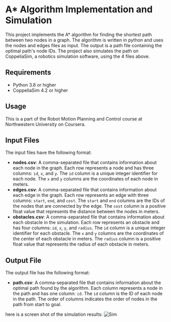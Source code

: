 # A* Algorithm Implementation and Simulation

This project implements the A* algorithm for finding the shortest path between two nodes in a graph. The algorithm is written in python and uses the nodes and edges files as input. The output is a path file containing the optimal path's node IDs. The project also simulates the path on CoppeliaSim, a robotics simulation software, using the 4 files above.

## Requirements

- Python 3.8 or higher
- CoppeliaSim 4.2 or higher

## Usage
This is a part of the Robot Motion Planning and Control course at Northwestern University on Coursera.


## Input Files

The input files have the following format:

- **nodes.csv**: A comma-separated file that contains information about each node in the graph. Each row represents a node and has three columns: `id`, `x`, and `y`. The `id` column is a unique integer identifier for each node. The `x` and `y` columns are the coordinates of each node in meters.
- **edges.csv**: A comma-separated file that contains information about each edge in the graph. Each row represents an edge with three columns: `start`, `end`, and `cost`. The `start` and `end` columns are the IDs of the nodes that are connected by the edge. The `cost` column is a positive float value that represents the distance between the nodes in meters.
- **obstacles.csv**: A comma-separated file that contains information about each obstacle in the simulation. Each row represents an obstacle and has four columns: `id`, `x`, `y`, and `radius`. The `id` column is a unique integer identifier for each obstacle. The `x` and `y` columns are the coordinates of the center of each obstacle in meters. The `radius` column is a positive float value that represents the radius of each obstacle in meters.

## Output File

The output file has the following format:

- **path.csv**: A comma-separated file that contains information about the optimal path found by the algorithm. Each column represents a node in the path and has one column: `id`. The `id` column is the ID of each node in the path. The order of columns indicates the order of nodes in the path from start to goal.

here is a screen shot of the simulation results:
![Sim]()
